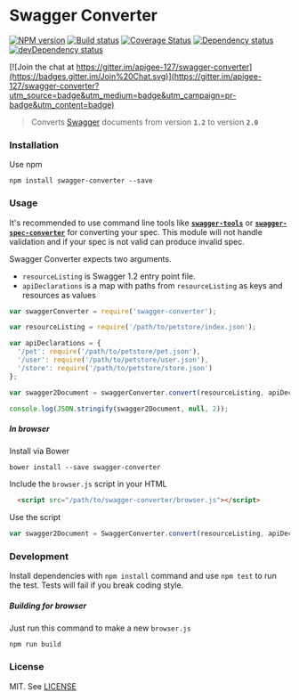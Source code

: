 # Swagger Converter

[![NPM version][npm-image]][npm-link]
[![Build status][travis-image]][travis-link]
[![Coverage Status][coveralls-image]][coveralls-link]
[![Dependency status][deps-image]][deps-link]
[![devDependency status][devdeps-image]][devdeps-link]

[![Join the chat at https://gitter.im/apigee-127/swagger-converter](https://badges.gitter.im/Join%20Chat.svg)](https://gitter.im/apigee-127/swagger-converter?utm_source=badge&utm_medium=badge&utm_campaign=pr-badge&utm_content=badge)

> Converts [Swagger](http://swagger.io/) documents from version **`1.2`** to version **`2.0`**

### Installation
Use npm

```shell
npm install swagger-converter --save
```

### Usage

It's recommended to use command line tools like [**`swagger-tools`**][swagger-tools-npm] or [**`swagger-spec-converter`**][swagger-spec-converter] for converting your spec. This module will not handle validation and if your spec is not valid can produce invalid spec.

Swagger Converter expects two arguments.

* `resourceListing` is Swagger 1.2 entry point file.
* `apiDeclarations` is a map with paths from `resourceListing` as keys and resources as values

```javascript
var swaggerConverter = require('swagger-converter');

var resourceListing = require('/path/to/petstore/index.json');

var apiDeclarations = {
  '/pet': require('/path/to/petstore/pet.json'),
  '/user': require('/path/to/petstore/user.json'),
  '/store': require('/path/to/petstore/store.json')
};

var swagger2Document = swaggerConverter.convert(resourceListing, apiDeclarations);

console.log(JSON.stringify(swagger2Document, null, 2));
```

##### In browser
Install via Bower
```
bower install --save swagger-converter
```
Include the `browser.js` script in your HTML
```html
  <script src="/path/to/swagger-converter/browser.js"></script>
```
Use the script
```javascript
var swagger2Document = SwaggerConverter.convert(resourceListing, apiDeclarations);;
```

### Development

Install dependencies with `npm install` command and use `npm test` to run the test. Tests will fail if you break coding style.

##### Building for browser
Just run this command to make a new `browser.js`

```
npm run build
```
### License
MIT. See [LICENSE](./LICENSE)

[npm-image]: https://img.shields.io/npm/v/swagger-converter.svg?style=flat
[npm-link]: https://npmjs.org/package/swagger-converter
[travis-image]: https://img.shields.io/travis/apigee-127/swagger-converter.svg?style=flat
[travis-link]: https://travis-ci.org/apigee-127/swagger-converter
[coveralls-image]: https://coveralls.io/repos/apigee-127/swagger-converter/badge.svg?branch=master&service=github
[coveralls-link]: https://coveralls.io/github/apigee-127/swagger-converter?branch=master
[deps-image]: https://img.shields.io/david/apigee-127/swagger-converter.svg?style=flat
[deps-link]: https://david-dm.org/apigee-127/swagger-converter
[devdeps-image]: https://img.shields.io/david/dev/apigee-127/swagger-converter.svg?style=flat
[devdeps-link]: https://david-dm.org/apigee-127/swagger-converter#info=devDependencies
[swagger-tools-npm]: https://www.npmjs.com/package/swagger-tools
[swagger-spec-converter]: https://github.com/lucybot/api-spec-converter
